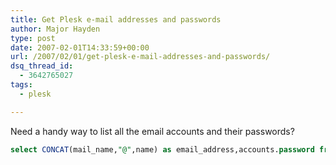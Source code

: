 ```yaml
---
title: Get Plesk e-mail addresses and passwords
author: Major Hayden
type: post
date: 2007-02-01T14:33:59+00:00
url: /2007/02/01/get-plesk-e-mail-addresses-and-passwords/
dsq_thread_id:
  - 3642765027
tags:
  - plesk

---
```

Need a handy way to list all the email accounts and their passwords?

```sql
select CONCAT(mail_name,"@",name) as email_address,accounts.password from mail left join domains on domains.id=mail.dom_id left join accounts on accounts.id=mail.account_id;
```

